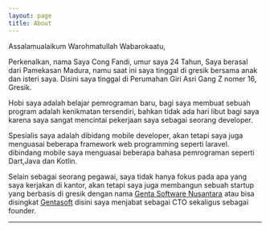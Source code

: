 ```yaml
---
layout: page
title: About
---
```


Assalamualaikum Warohmatullah Wabarokaatu, 

Perkenalkan, nama Saya Cong Fandi, umur saya 24 Tahun, Saya berasal dari Pamekasan Madura, namu saat ini saya tinggal di gresik bersama anak dan isteri saya. Disini saya tinggal di Perumahan Giri Asri Gang Z nomer 16, Gresik.

Hobi saya adalah belajar pemrograman baru, bagi saya membuat sebuah program adalah kenikmatan tersendiri, bahkan tidak ada hari libut bagi saya karena saya sangat mencintai pekerjaan saya sebagai seorang developer.

Spesialis saya adalah dibidang mobile developer, akan tetapi saya juga menguasai beberapa framework web programming seperti laravel. dibindang mobile saya menguasai beberapa bahasa pemrograman seperti Dart,Java dan Kotlin.

Selain sebagai seorang pegawai, saya tidak hanya fokus pada apa yang saya kerjakan di kantor, akan tetapi saya juga membangun sebuah startup yang berbasis di gresik dengan nama [Genta Software Nusantara](www.gentasoft.com) atau bisa disingkat [Gentasoft](https://gentasoft.com) disini saya menjabat sebagai CTO sekaligus sebagai founder.

---

